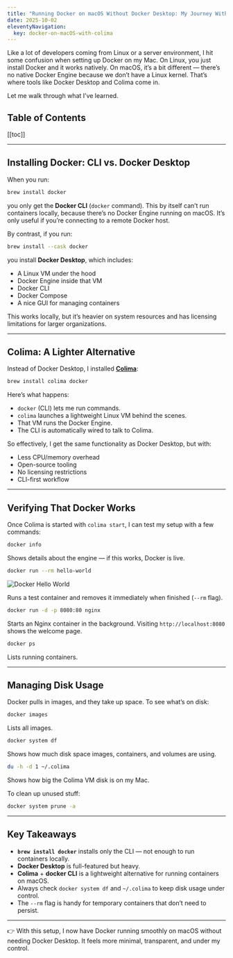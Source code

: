 ```yaml
---
title: "Running Docker on macOS Without Docker Desktop: My Journey With Colima"
date: 2025-10-02
eleventyNavigation:
  key: docker-on-macOS-with-colima
---
```


Like a lot of developers coming from Linux or a server environment, I hit some confusion when setting up Docker on my Mac. On Linux, you just install Docker and it works natively. On macOS, it’s a bit different — there’s no native Docker Engine because we don’t have a Linux kernel. That’s where tools like Docker Desktop and Colima come in.

Let me walk through what I’ve learned.

## Table of Contents

[[toc]]

---

## Installing Docker: CLI vs. Docker Desktop

When you run:

```bash
brew install docker
```

you only get the **Docker CLI** (`docker` command). This by itself can’t run containers locally, because there’s no Docker Engine running on macOS. It’s only useful if you’re connecting to a remote Docker host.

By contrast, if you run:

```bash
brew install --cask docker
```

you install **Docker Desktop**, which includes:

* A Linux VM under the hood
* Docker Engine inside that VM
* Docker CLI
* Docker Compose
* A nice GUI for managing containers

This works locally, but it’s heavier on system resources and has licensing limitations for larger organizations.

---

## Colima: A Lighter Alternative

Instead of Docker Desktop, I installed **[Colima](https://github.com/abiosoft/colima)**:

```bash
brew install colima docker
```

Here’s what happens:

* `docker` (CLI) lets me run commands.
* `colima` launches a lightweight Linux VM behind the scenes.
* That VM runs the Docker Engine.
* The CLI is automatically wired to talk to Colima.

So effectively, I get the same functionality as Docker Desktop, but with:

* Less CPU/memory overhead
* Open-source tooling
* No licensing restrictions
* CLI-first workflow

---

## Verifying That Docker Works

Once Colima is started with `colima start`, I can test my setup with a few commands:

```bash
docker info
```

Shows details about the engine — if this works, Docker is live.

```bash
docker run --rm hello-world
```

<img
  alt= "Docker Hello World"
  src="/assets/docker-hello-world.png"
/>

Runs a test container and removes it immediately when finished (`--rm` flag).

```bash
docker run -d -p 8080:80 nginx
```

Starts an Nginx container in the background. Visiting `http://localhost:8080` shows the welcome page.

```bash
docker ps
```

Lists running containers.

---

## Managing Disk Usage

Docker pulls in images, and they take up space. To see what’s on disk:

```bash
docker images
```

Lists all images.

```bash
docker system df
```

Shows how much disk space images, containers, and volumes are using.

```bash
du -h -d 1 ~/.colima
```

Shows how big the Colima VM disk is on my Mac.

To clean up unused stuff:

```bash
docker system prune -a
```

---

## Key Takeaways

* **`brew install docker`** installs only the CLI — not enough to run containers locally.
* **Docker Desktop** is full-featured but heavy.
* **Colima** + **docker CLI** is a lightweight alternative for running containers on macOS.
* Always check `docker system df` and `~/.colima` to keep disk usage under control.
* The `--rm` flag is handy for temporary containers that don’t need to persist.

---

👉 With this setup, I now have Docker running smoothly on macOS without needing Docker Desktop. It feels more minimal, transparent, and under my control.